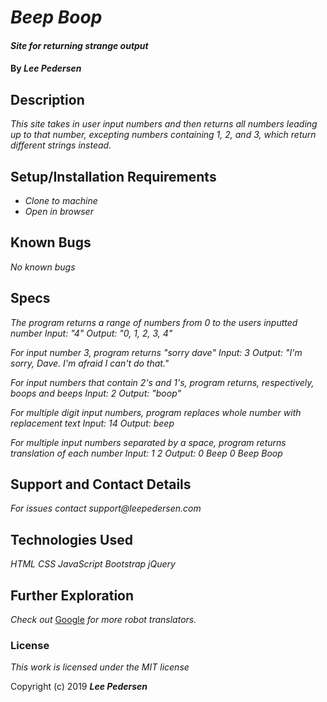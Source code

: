 # _Beep Boop_

#### _Site for returning strange output_

#### By _**Lee Pedersen**_

## Description

_This site takes in user input numbers and then returns all numbers leading up to that number, excepting numbers containing 1, 2, and 3, which return different strings instead._

## Setup/Installation Requirements

* _Clone to machine_
* _Open in browser_

## Known Bugs

_No known bugs_

## Specs

_The program returns a range of numbers from 0 to the users inputted number
Input: "4"
Output: "0, 1, 2, 3, 4"_

_For input number 3, program returns "sorry dave"
Input: 3
Output: "I'm sorry, Dave. I'm afraid I can't do that."_

_For input numbers that contain 2's and 1's, program returns, respectively, boops and beeps
Input: 2
Output: "boop"_

_For multiple digit input numbers, program replaces whole number with replacement text
Input: 14
Output: beep_

_For multiple input numbers separated by a space, program returns translation of each number
Input: 1 2
Output: 0 Beep 0 Beep Boop_


## Support and Contact Details

_For issues contact support@leepedersen.com_

## Technologies Used

_HTML_
_CSS_
_JavaScript_
_Bootstrap_
_jQuery_

## Further Exploration

_Check out_ [Google][1] _for more robot translators._

[1]: https://www.google.com/search?q=robot+translator&oq=robot+translator&aqs=chrome..69i57j0l5.4348j0j7&sourceid=chrome&ie=UTF-8

### License

*This work is licensed under the MIT license*

Copyright (c) 2019 **_Lee Pedersen_**
